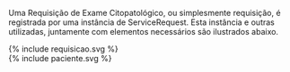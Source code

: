 Uma Requisição de Exame Citopatológico, ou simplesmente requisição, é registrada por uma instância de ServiceRequest. Esta instância e outras utilizadas, juntamente com elementos
necessários são ilustrados abaixo.

<div>
{% include requisicao.svg %}
</div>

<div>
{% include paciente.svg %}
</div>
